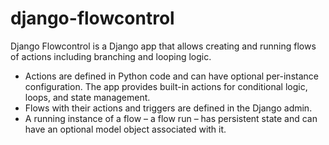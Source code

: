 # django-flowcontrol

Django Flowcontrol is a Django app that allows creating and running flows of actions including branching and looping logic.

- Actions are defined in Python code and can have optional per-instance configuration. The app provides built-in actions for conditional logic, loops, and state management.
- Flows with their actions and triggers are defined in the Django admin.
- A running instance of a flow – a flow run – has persistent state and can have an optional model object associated with it.
